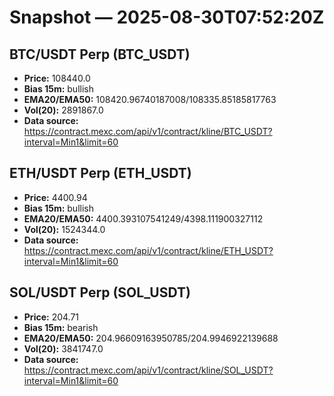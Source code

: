 # Snapshot — 2025-08-30T07:52:20Z

## BTC/USDT Perp (BTC_USDT)
- **Price:** 108440.0
- **Bias 15m:** bullish
- **EMA20/EMA50:** 108420.96740187008/108335.85185817763
- **Vol(20):** 2891867.0
- **Data source:** https://contract.mexc.com/api/v1/contract/kline/BTC_USDT?interval=Min1&limit=60

## ETH/USDT Perp (ETH_USDT)
- **Price:** 4400.94
- **Bias 15m:** bullish
- **EMA20/EMA50:** 4400.393107541249/4398.111900327112
- **Vol(20):** 1524344.0
- **Data source:** https://contract.mexc.com/api/v1/contract/kline/ETH_USDT?interval=Min1&limit=60

## SOL/USDT Perp (SOL_USDT)
- **Price:** 204.71
- **Bias 15m:** bearish
- **EMA20/EMA50:** 204.96609163950785/204.9946922139688
- **Vol(20):** 3841747.0
- **Data source:** https://contract.mexc.com/api/v1/contract/kline/SOL_USDT?interval=Min1&limit=60
